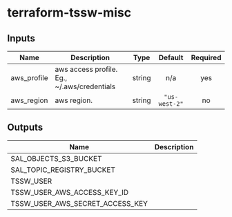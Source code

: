 # terraform-tssw-misc

<!-- BEGINNING OF PRE-COMMIT-TERRAFORM DOCS HOOK -->
## Inputs

| Name | Description | Type | Default | Required |
|------|-------------|:----:|:-----:|:-----:|
| aws\_profile | aws access profile. Eg., ~/.aws/credentials | string | n/a | yes |
| aws\_region | aws region. | string | `"us-west-2"` | no |

## Outputs

| Name | Description |
|------|-------------|
| SAL\_OBJECTS\_S3\_BUCKET |  |
| SAL\_TOPIC\_REGISTRY\_BUCKET |  |
| TSSW\_USER |  |
| TSSW\_USER\_AWS\_ACCESS\_KEY\_ID |  |
| TSSW\_USER\_AWS\_SECRET\_ACCESS\_KEY |  |

<!-- END OF PRE-COMMIT-TERRAFORM DOCS HOOK -->

